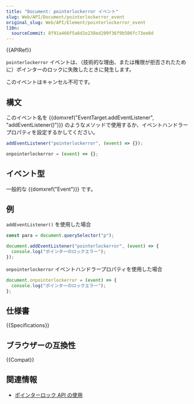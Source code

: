 ```yaml
---
title: "Document: pointerlockerror イベント"
slug: Web/API/Document/pointerlockerror_event
original_slug: Web/API/Element/pointerlockerror_event
l10n:
  sourceCommit: 8f91a466f5a6d1e238ed209f36f9b506fc73ee0d
---
```


{{APIRef}}

`pointerlockerror` イベントは、（技術的な理由、または権限が拒否されたために）ポインターのロックに失敗したときに発生します。

このイベントはキャンセル不可です。

## 構文

このイベント名を {{domxref("EventTarget.addEventListener", "addEventListener()")}} のようなメソッドで使用するか、イベントハンドラープロパティを設定するかしてください。

```js
addEventListener("pointerlockerror", (event) => {});

onpointerlockerror = (event) => {};
```

## イベント型

一般的な {{domxref("Event")}} です。

## 例

`addEventListener()` を使用した場合

```js
const para = document.querySelector("p");

document.addEventListener("pointerlockerror", (event) => {
  console.log("ポインターのロックエラー");
});
```

`onpointerlockerror` イベントハンドラープロパティを使用した場合

```js
document.onpointerlockerror = (event) => {
  console.log("ポインターのロックエラー");
};
```

## 仕様書

{{Specifications}}

## ブラウザーの互換性

{{Compat}}

## 関連情報

- [ポインターロック API の使用](/ja/docs/Web/API/Pointer_Lock_API)
